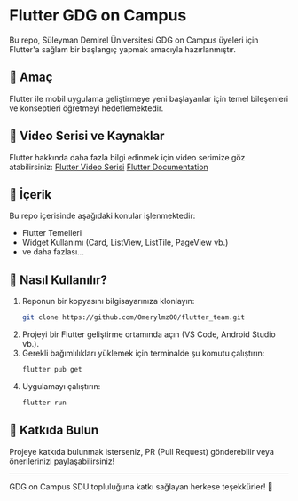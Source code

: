 # Flutter GDG on Campus

Bu repo, Süleyman Demirel Üniversitesi GDG on Campus üyeleri için Flutter'a sağlam bir başlangıç yapmak amacıyla hazırlanmıştır.

## 📌 Amaç
Flutter ile mobil uygulama geliştirmeye yeni başlayanlar için temel bileşenleri ve konseptleri öğretmeyi hedeflemektedir.

## 🎥 Video Serisi ve Kaynaklar
Flutter hakkında daha fazla bilgi edinmek için video serimize göz atabilirsiniz:
[Flutter Video Serisi](https://www.youtube.com/@GDSCSDU)
[Flutter Documentation](https://docs.flutter.dev)

## 📂 İçerik
Bu repo içerisinde aşağıdaki konular işlenmektedir:
- Flutter Temelleri
- Widget Kullanımı (Card, ListView, ListTile, PageView vb.)
- ve daha fazlası...

## 🚀 Nasıl Kullanılır?
1. Reponun bir kopyasını bilgisayarınıza klonlayın:
   ```sh
   git clone https://github.com/Omerylmz00/flutter_team.git
   ```
2. Projeyi bir Flutter geliştirme ortamında açın (VS Code, Android Studio vb.).
3. Gerekli bağımlılıkları yüklemek için terminalde şu komutu çalıştırın:
   ```sh
   flutter pub get
   ```
4. Uygulamayı çalıştırın:
   ```sh
   flutter run
   ```

## 🤝 Katkıda Bulun
Projeye katkıda bulunmak isterseniz, PR (Pull Request) gönderebilir veya önerilerinizi paylaşabilirsiniz!

---

GDG on Campus SDU topluluğuna katkı sağlayan herkese teşekkürler! 🚀

